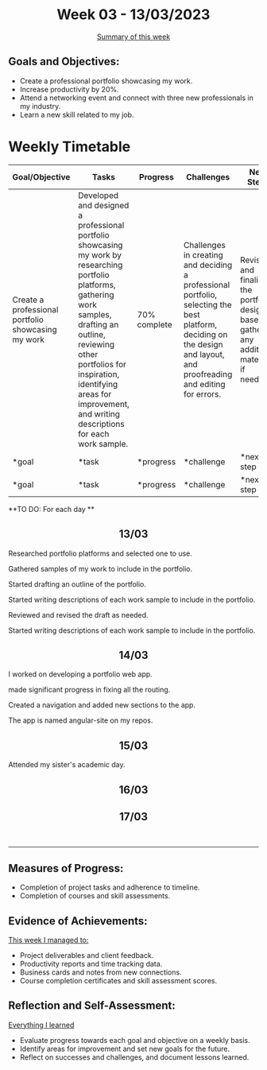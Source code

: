 <h1 align="center">Week 03 - 13/03/2023</h1>

<p align="center"><a href="#summary">Summary of this week</a></p>

 <h2>Goals and Objectives:</h2>
      <ul>
        <li>Create a professional portfolio showcasing my work.</li>
        <li>Increase productivity by 20%.</li>
        <li>Attend a networking event and connect with three new professionals in my industry.</li>
        <li>Learn a new skill related to my job.</li>
      </ul>

<h1>Weekly Timetable</h1>
<table>
  <thead>
    <tr>
      <th>Goal/Objective</th>
      <th>Tasks</th>
      <th>Progress</th>
      <th>Challenges</th>
      <th>Next Steps</th>
    </tr>
  </thead>
  <tbody>
    <tr>
      <td>Create a professional portfolio showcasing my work</td>
      <td>Developed and designed a professional portfolio showcasing my work by researching portfolio platforms, gathering work samples, drafting an outline, reviewing other portfolios for inspiration, identifying areas for improvement, and writing descriptions for each work sample.</td>
      <td>70% <br> complete</td>
      <td>Challenges in creating and deciding a professional portfolio, selecting the best platform, deciding on the design and layout, and proofreading and editing for errors.</td>
      <td>Revise and finalize the portfolio design based, gather any additional materials if needed.</td>
    </tr>
    <tr>
      <td>*goal</td>
      <td>*task</td>
      <td>*progress</td>
      <td>*challenge</td>
      <td>*next step</td>
    </tr>
     <tr>
      <td>*goal</td>
      <td>*task</td>
      <td>*progress</td>
      <td>*challenge</td>
      <td>*next step</td>
    </tr>
  </tbody>
</table>

**TO DO: For each day **

<h2 align="center">13/03</h2>

<p>Researched portfolio platforms and selected one to use.</p>
<p>Gathered samples of my work to include in the portfolio.</p>
<p>Started drafting an outline of the portfolio.</p>
<p>Started writing descriptions of each work sample to include in the portfolio.</p>
<p>Reviewed and revised the draft as needed.</p><p>Started writing descriptions of each work sample to include in the portfolio.

<h2 align="center">14/03</h2>

<p>I worked on developing a portfolio web app.</p>
<p>made significant progress in fixing all the routing.</p>
<p>Created a navigation and added new sections to the app.</p>
<p>The app is named angular-site on my repos.</p>

<h2 align="center">15/03</h2>

<p>Attended my sister's academic day.</p>
<p></p>
<p></p>

<h2 align="center">16/03</h2>

<p></p>
<p></p>

<h2 align="center">17/03</h2>

<p></p>
<p></p>

<br/>

<hr id="summary" /><!-- Fill this section at the end of each week, -->
      <h2>Measures of Progress:</h2>
      <ul>
        <li>Completion of project tasks and adherence to timeline.</li>
        <li>Completion of courses and skill assessments.</li>
      </ul>

<h2>Evidence of Achievements:</h2>
<u>This week I managed to:</u>
      <ul>
        <li>Project deliverables and client feedback.</li>
        <li>Productivity reports and time tracking data.</li>
        <li>Business cards and notes from new connections.</li>
        <li>Course completion certificates and skill assessment scores.</li>
      </ul>

<h2>Reflection and Self-Assessment:</h2>
<u>Everything I learned</u>
      <ul>
        <li>Evaluate progress towards each goal and objective on a weekly basis.</li>
        <li>Identify areas for improvement and set new goals for the future.</li>
        <li>Reflect on successes and challenges, and document lessons learned.</li>
      </ul>